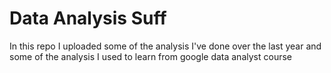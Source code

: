 # Data Analysis Suff
In this repo I uploaded some of the analysis I've done over the last year
and some of the analysis I used to learn from google data analyst course
